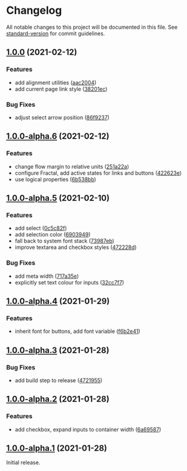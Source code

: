 # Changelog

All notable changes to this project will be documented in this file. See [standard-version](https://github.com/conventional-changelog/standard-version) for commit guidelines.

## [1.0.0](https://github.com/accessibility-in-action/looseleaf/compare/1.0.0-alpha.6...1.0.0) (2021-02-12)


### Features

* add alignment utilities ([aac2004](https://github.com/accessibility-in-action/looseleaf/commit/aac20040cee0727b531740215dad52f022da1b0a))
* add current page link style ([38201ec](https://github.com/accessibility-in-action/looseleaf/commit/38201ec6d6eff11b05c7005e161744aff559dd48))


### Bug Fixes

* adjust select arrow position ([86f9237](https://github.com/accessibility-in-action/looseleaf/commit/86f9237488eda77c0dacd9077546d511c14c79ba))

## [1.0.0-alpha.6](https://github.com/accessibility-in-action/looseleaf/compare/1.0.0-alpha.5...1.0.0-alpha.6) (2021-02-12)


### Features

* change flow margin to relative units ([251a22a](https://github.com/accessibility-in-action/looseleaf/commit/251a22a28306e86eadc33f80c901b313b9a02fee))
* configure Fractal, add active states for links and buttons ([422623e](https://github.com/accessibility-in-action/looseleaf/commit/422623eb5956f1edfaa405a60ba10ede77d755ed))
* use logical properties ([6b538bb](https://github.com/accessibility-in-action/looseleaf/commit/6b538bb72ea80fa4fc7e0be46a74f10615fc9e00))

## [1.0.0-alpha.5](https://github.com/accessibility-in-action/looseleaf/compare/1.0.0-alpha.4...1.0.0-alpha.5) (2021-02-10)


### Features

* add select ([0c5c82f](https://github.com/accessibility-in-action/looseleaf/commit/0c5c82f9bbd6a4bb83efb43df7d156105f64c25e))
* add selection color ([6903949](https://github.com/accessibility-in-action/looseleaf/commit/6903949252b1aa8d3a5128541b340ee78b8f0b45))
* fall back to system font stack ([73987eb](https://github.com/accessibility-in-action/looseleaf/commit/73987eb1d8495e7b5d40f0163f5df6a1fd3e5c6b))
* improve textarea and checkbox styles ([472228d](https://github.com/accessibility-in-action/looseleaf/commit/472228d778398db57756ccabd24ab8fed8958ca8))


### Bug Fixes

* add meta width ([717a35e](https://github.com/accessibility-in-action/looseleaf/commit/717a35eef6af0d53d11a3feb81b05f6b7edf34ce))
* explicitly set text colour for inputs ([32cc7f7](https://github.com/accessibility-in-action/looseleaf/commit/32cc7f701e21339c7b39018a3023512ae56f6c45))

## [1.0.0-alpha.4](https://github.com/accessibility-in-action/looseleaf/compare/1.0.0-alpha.3...1.0.0-alpha.4) (2021-01-29)


### Features

* inherit font for buttons, add font variable ([f6b2e41](https://github.com/accessibility-in-action/looseleaf/commit/f6b2e414d7843346580b912ad02b814191dd3d0e))

## [1.0.0-alpha.3](https://github.com/accessibility-in-action/looseleaf/compare/1.0.0-alpha.2...1.0.0-alpha.3) (2021-01-28)


### Bug Fixes

* add build step to release ([4721955](https://github.com/accessibility-in-action/looseleaf/commit/472195506202d0fe8a845ac2360a0af9b4c72b0a))

## [1.0.0-alpha.2](https://github.com/accessibility-in-action/looseleaf/compare/1.0.0-alpha.1...1.0.0-alpha.2) (2021-01-28)


### Features

* add checkbox, expand inputs to container width ([6a69587](https://github.com/accessibility-in-action/looseleaf/commit/6a695871afa555c73ace99d689c95cd1c3e0fe78))

## [1.0.0-alpha.1](https://github.com/accessibility-in-action/looseleaf/compare/ac125ef…1.0.0-alpha.1) (2021-01-28)

Initial release.
